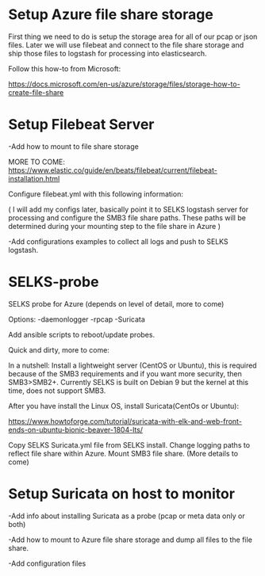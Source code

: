 
# Setup Azure file share storage

First thing we need to do is setup the storage area for all of our pcap or json files.  Later we will use filebeat and connect to the file share storage and ship those files to logstash for processing into elasticsearch.

Follow this how-to from Microsoft:

https://docs.microsoft.com/en-us/azure/storage/files/storage-how-to-create-file-share

# Setup Filebeat Server


-Add how to mount to file share storage

MORE TO COME:
https://www.elastic.co/guide/en/beats/filebeat/current/filebeat-installation.html

Configure filebeat.yml with this following information: 

( I will add my configs later, basically point it to SELKS logstash server for processing and configure the SMB3 file share paths.  These paths will be determined during your mounting step to the file share in Azure )

-Add configurations examples to collect all logs and push to SELKS logstash.

# SELKS-probe

SELKS probe for Azure (depends on level of detail, more to come)

Options:
-daemonlogger
-rpcap
-Suricata 

Add ansible scripts to reboot/update probes.

Quick and dirty, more to come:

In a nutshell: Install a lightweight server (CentOS or Ubuntu), this is required because of the SMB3 requirements and if you want more security, then SMB3>SMB2+. Currently SELKS is built on Debian 9 but the kernel at this time, does not support SMB3.

After you have install the Linux OS, install Suricata(CentOs or Ubuntu):

https://www.howtoforge.com/tutorial/suricata-with-elk-and-web-front-ends-on-ubuntu-bionic-beaver-1804-lts/

Copy SELKS Suricata.yml file from SELKS install.  Change logging paths to reflect file share within Azure. Mount SMB3 file share. (More details to come)



# Setup Suricata on host to monitor

-Add info about installing Suricata as a probe (pcap or meta data only or both)

-Add how to mount to Azure file share storage and dump all files to the file share.

-Add configuration files




